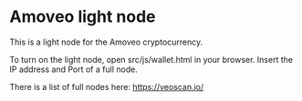 Amoveo light node
========

This is a light node for the Amoveo cryptocurrency.

To turn on the light node, open src/js/wallet.html in your browser.
Insert the IP address and Port of a full node.

There is a list of full nodes here: https://veoscan.io/